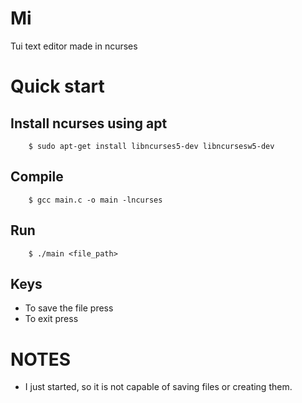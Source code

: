 # Mi
Tui text editor made in ncurses

# Quick start
## Install ncurses using apt
```console
    $ sudo apt-get install libncurses5-dev libncursesw5-dev
```
## Compile

```console
    $ gcc main.c -o main -lncurses
```

## Run
```console
    $ ./main <file_path>
```

## Keys
- To save the file press <F1>
- To exit press  <F2>
# NOTES
- I just started, so it is not capable of saving files or creating them.

